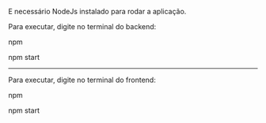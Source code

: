 E necessário NodeJs instalado para rodar a aplicação.

Para executar, digite no terminal do backend:

npm

npm start

---

Para executar, digite no terminal do frontend:

npm

npm start
